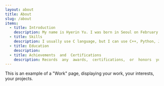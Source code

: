 ```yaml
---
layout: about
title: About
slug: /about
items:
  - title: Introduction
    description: My name is Hyerin Yu. I was born in Seoul on February 10th, 2001 and now I live in Anyang. I am majoring in software at Sungkyunkwan University.
  - title: Skills
    description: I usually use C language, but I can use C++, Python, Java, Unity, etc.. Besides that, I can handle Photoshop and Premiere Pro a little bit.
  - title: Education
    description: 
  - title: Achievements  and  Certifications
    description: Records  any  awards,  certifications,  or  honors  you  have received
---
```


This is an example of a "Work" page, displaying your work, your interests, your projects.
<br />
<br />
